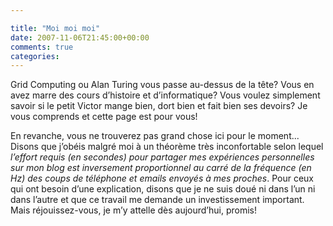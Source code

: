 ```yaml
---

title: "Moi moi moi"
date: 2007-11-06T21:45:00+00:00
comments: true
categories: 
---
```


 Grid Computing ou Alan Turing vous passe au-dessus de la tête? Vous en avez marre des cours d’histoire et d’informatique? Vous voulez simplement savoir si le petit Victor mange bien, dort bien et fait bien ses devoirs? Je vous comprends et cette page est pour vous!

 En revanche, vous ne trouverez pas grand chose ici pour le moment... Disons que j’obéis malgré moi à un théorème très inconfortable selon lequel *l’effort requis (en secondes) pour partager mes expériences personnelles sur mon blog est inversement proportionnel au carré de la fréquence (en Hz) des coups de téléphone et emails envoyés à mes proches*. Pour ceux qui ont besoin d’une explication, disons que je ne suis doué ni dans l’un ni dans l’autre et que ce travail me demande un investissement important. Mais réjouissez-vous, je m’y attelle dès aujourd’hui, promis!
